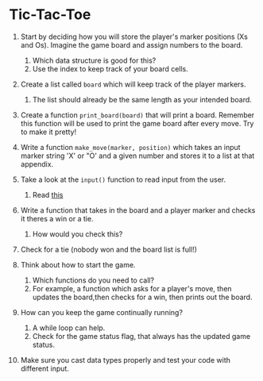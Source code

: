 # Tic-Tac-Toe

1. Start by deciding how you will store the player's marker positions (Xs and Os). Imagine the game board and assign numbers to the board.
   1. Which data structure is good for this?
   2. Use the index to keep track of your board cells.

2. Create a list called `board` which will keep track of the player markers.
   1. The list should already be the same length as your intended board.

3. Create a function `print_board(board)` that will print a board. Remember this function will be used to print the game board after every move. Try to make it pretty!

4. Write a function `make_move(marker, position)` which takes an input marker string 'X' or "O' and a given number and stores it to a list at that appendix.

5. Take a look at the `input()` function to read input from the user.
   1. Read [this](https://stackoverflow.com/questions/4915361/whats-the-difference-between-raw-input-and-input-in-python-3)

6. Write a function that takes in the board and a player marker and checks it theres a win or a tie.
   1. How would you check this?

7. Check for a tie (nobody won and the board list is full!)

8. Think about how to start the game.
   1. Which functions do you need to call?
   2. For example, a function which asks for a player's move, then updates the board,then checks for a win, then prints out the board.

9. How can you keep the game continually running?
   1.  A while loop can help.
   2.  Check for the game status flag, that always has the updated game status.

10. Make sure you cast data types properly and test your code with different input.